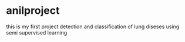 # anilproject
this is my first project
detection and classification of lung diseses using semi supervised learning
